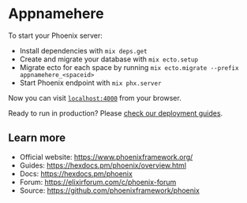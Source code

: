 # Appnamehere

To start your Phoenix server:

- Install dependencies with `mix deps.get`
- Create and migrate your database with `mix ecto.setup`
- Migrate ecto for each space by running `mix ecto.migrate --prefix appnamehere_<spaceid>`
- Start Phoenix endpoint with `mix phx.server`

Now you can visit [`localhost:4000`](http://localhost:4000) from your browser.

Ready to run in production? Please [check our deployment guides](https://hexdocs.pm/phoenix/deployment.html).

## Learn more

- Official website: https://www.phoenixframework.org/
- Guides: https://hexdocs.pm/phoenix/overview.html
- Docs: https://hexdocs.pm/phoenix
- Forum: https://elixirforum.com/c/phoenix-forum
- Source: https://github.com/phoenixframework/phoenix
